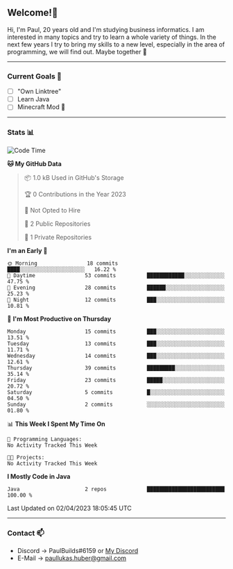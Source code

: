 ## Welcome!👋

Hi, I'm Paul, 20 years old and I'm studying business informatics. I am interested in many topics and try to learn a whole variety of things. In the next few years I try to bring my skills to a new level, especially in the area of programming, we will find out.
Maybe together 🤙

---
### Current Goals 🥅

- [ ] "Own Linktree"
- [ ] Learn Java
- [ ] Minecraft Mod 👀

---
### Stats 📊

<!--START_SECTION:waka-->
![Code Time](http://img.shields.io/badge/Code%20Time-57%20hrs%2023%20mins-blue)

**🐱 My GitHub Data** 

> 📦 1.0 kB Used in GitHub's Storage 
 > 
> 🏆 0 Contributions in the Year 2023
 > 
> 🚫 Not Opted to Hire
 > 
> 📜 2 Public Repositories 
 > 
> 🔑 1 Private Repositories 
 > 
**I'm an Early 🐤** 

```text
🌞 Morning                18 commits          ████░░░░░░░░░░░░░░░░░░░░░   16.22 % 
🌆 Daytime                53 commits          ████████████░░░░░░░░░░░░░   47.75 % 
🌃 Evening                28 commits          ██████░░░░░░░░░░░░░░░░░░░   25.23 % 
🌙 Night                  12 commits          ███░░░░░░░░░░░░░░░░░░░░░░   10.81 % 
```
📅 **I'm Most Productive on Thursday** 

```text
Monday                   15 commits          ███░░░░░░░░░░░░░░░░░░░░░░   13.51 % 
Tuesday                  13 commits          ███░░░░░░░░░░░░░░░░░░░░░░   11.71 % 
Wednesday                14 commits          ███░░░░░░░░░░░░░░░░░░░░░░   12.61 % 
Thursday                 39 commits          █████████░░░░░░░░░░░░░░░░   35.14 % 
Friday                   23 commits          █████░░░░░░░░░░░░░░░░░░░░   20.72 % 
Saturday                 5 commits           █░░░░░░░░░░░░░░░░░░░░░░░░   04.50 % 
Sunday                   2 commits           ░░░░░░░░░░░░░░░░░░░░░░░░░   01.80 % 
```


📊 **This Week I Spent My Time On** 

```text
💬 Programming Languages: 
No Activity Tracked This Week

🐱‍💻 Projects: 
No Activity Tracked This Week
```

**I Mostly Code in Java** 

```text
Java                     2 repos             █████████████████████████   100.00 % 
```




 Last Updated on 02/04/2023 18:05:45 UTC
<!--END_SECTION:waka-->

---
### Contact 📫

* Discord -> PaulBuilds#6159 or [My Discord](https://discord.gg/7kq6UnB)
* E-Mail -> paullukas.huber@gmail.com
